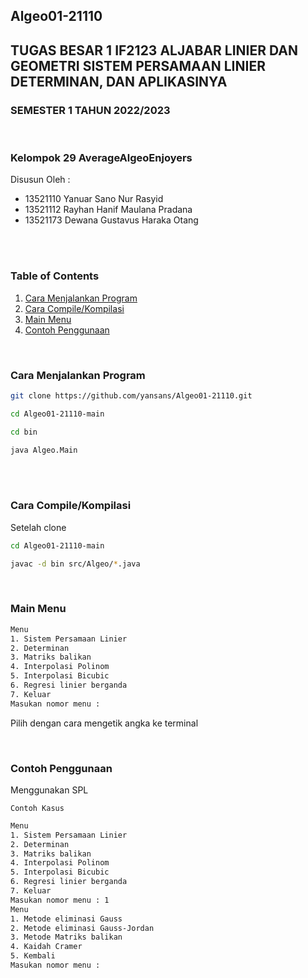 ## Algeo01-21110
## TUGAS BESAR 1 IF2123 ALJABAR LINIER DAN GEOMETRI SISTEM PERSAMAAN LINIER DETERMINAN, DAN APLIKASINYA 
### SEMESTER 1 TAHUN 2022/2023
<br>

### Kelompok 29 AverageAlgeoEnjoyers 
 Disusun Oleh : 
 - 13521110	Yanuar Sano Nur Rasyid 
 - 13521112 Rayhan Hanif Maulana Pradana 
 - 13521173 Dewana Gustavus Haraka Otang
<br>
<br>


### Table of Contents
  1. [Cara Menjalankan Program](#cara-menjalankan-program)
  2. [Cara Compile/Kompilasi](#cara-compilekompilasi)
  3. [Main Menu](#main-menu)
  4. [Contoh Penggunaan](#contoh-penggunaan)

<br>

### Cara Menjalankan Program
```sh
git clone https://github.com/yansans/Algeo01-21110.git

cd Algeo01-21110-main

cd bin

java Algeo.Main
```

<br>

<br>

### Cara Compile/Kompilasi
Setelah clone
```sh
cd Algeo01-21110-main

javac -d bin src/Algeo/*.java
```

<br>

### Main Menu
```sh
Menu
1. Sistem Persamaan Linier
2. Determinan
3. Matriks balikan
4. Interpolasi Polinom
5. Interpolasi Bicubic
6. Regresi linier berganda
7. Keluar
Masukan nomor menu :
```
Pilih dengan cara mengetik angka ke terminal

<br>

### Contoh Penggunaan 
Menggunakan SPL 

```
Contoh Kasus

```

```sh
Menu
1. Sistem Persamaan Linier
2. Determinan
3. Matriks balikan
4. Interpolasi Polinom
5. Interpolasi Bicubic
6. Regresi linier berganda
7. Keluar
Masukan nomor menu : 1
Menu
1. Metode eliminasi Gauss
2. Metode eliminasi Gauss-Jordan
3. Metode Matriks balikan
4. Kaidah Cramer
5. Kembali
Masukan nomor menu : 

```







